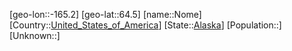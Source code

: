 ﻿---
location: [64.5,-165.2]
type: City
tags:
- geo/City


SpocWebEntityId: 32940
isDeleted: false
confidential: public

---
[geo-lon::-165.2]
[geo-lat::64.5]
[name::Nome]
[Country::[United_States_of_America](geo/Continent/North-America/United_States_of_America.md)]
[State::[Alaska](geo/Continent/North-America/United_States_of_America/Alaska.md)]
[Population::]
[Unknown::]

